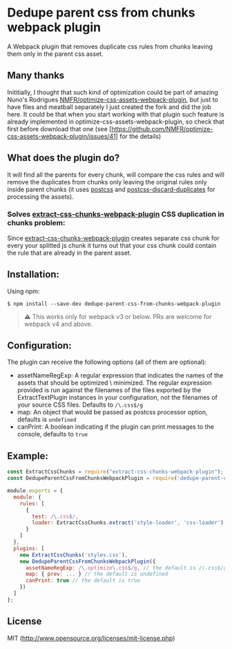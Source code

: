 # Dedupe parent css from chunks webpack plugin

A Webpack plugin that removes duplicate css rules from chunks leaving them only in the parent css asset.

## Many thanks
Inititially, I thought that such kind of optimization could be part of amazing Nuno's Rodrigues [NMFR/optimize-css-assets-webpack-plugin](https://github.com/NMFR/optimize-css-assets-webpack-plugin), but just to have flies and meatball separately I just created the fork and did the job here. It could be that when you start working with that plugin such feature is already implemented in optimize-css-assets-webpack-plugin, so check that first before download that one (see [https://github.com/NMFR/optimize-css-assets-webpack-plugin/issues/41] for the details)

## What does the plugin do?

It will find all the parents for every chunk, will compare the css rules and will remove the duplicates from chunks only leaving the original rules only inside parent chunks (it uses [postcss](https://github.com/postcss/postcss) and  [postcss-discard-duplicates](https://github.com/ben-eb/postcss-discard-duplicates) for processing the assets).

### Solves [extract-css-chunks-webpack-plugin](https://github.com/faceyspacey/extract-css-chunks-webpack-plugin) CSS duplication in chunks problem:

Since [extract-css-chunks-webpack-plugin](https://github.com/faceyspacey/extract-css-chunks-webpack-plugin) creates separate css chunk for every your splitted js chunk it turns out that your css chunk could contain the rule that are already in the parent asset.

## Installation:

Using npm:
```shell
$ npm install --save-dev dedupe-parent-css-from-chunks-webpack-plugin
```

> :warning: This works only for webpack v3 or below. PRs are welcome for webpack v4 and above.

## Configuration:

The plugin can receive the following options (all of them are optional):
* assetNameRegExp: A regular expression that indicates the names of the assets that should be optimized \ minimized. The regular expression provided is run against the filenames of the files exported by the ExtractTextPlugin instances in your configuration, not the filenames of your source CSS files. Defaults to `/\.css$/g`
* map: An object that would be passed as postcss processor option, defaults is `undefined`
* canPrint: A boolean indicating if the plugin can print messages to the console, defaults to `true`

## Example:

``` javascript
const ExtractCssChunks = require("extract-css-chunks-webpack-plugin");
const DedupeParentCssFromChunksWebpackPlugin = require('dedupe-parent-css-from-chunks-webpack-plugin');

module.exports = {
  module: {
    rules: [
      {
        test: /\.css$/,
        loader: ExtractCssChunks.extract('style-loader', 'css-loader')
      }
    ]
  },
  plugins: [
    new ExtractCssChunks('styles.css'),
    new DedupeParentCssFromChunksWebpackPlugin({
      assetNameRegExp: /\.optimize\.css$/g, // the default is /\.css$/g
      map: { prev: ... } // the default is undefined
      canPrint: true // the default is true
    })
  ]
};
```

## License

MIT (http://www.opensource.org/licenses/mit-license.php)
